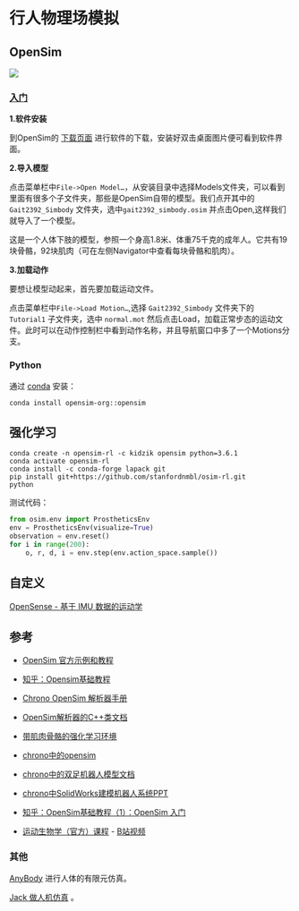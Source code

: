 # 行人物理场模拟

## OpenSim

![](../img/pedestrian/opensim_running.gif)

### [入门](https://zhuanlan.zhihu.com/p/373150100)

**1.软件安装**

到OpenSim的 [下载页面](https://simtk.org/frs/?group_id=91) 进行软件的下载，安装好双击桌面图片便可看到软件界面。

**2.导入模型**

点击菜单栏中`File->Open Model…`，从安装目录中选择Models文件夹，可以看到里面有很多个子文件夹，那些是OpenSim自带的模型。我们点开其中的 `Gait2392_Simbody` 文件夹，选中`gait2392_simbody.osim` 并点击Open,这样我们就导入了一个模型。

这是一个人体下肢的模型，参照一个身高1.8米、体重75千克的成年人。它共有19块骨骼，92块肌肉（可在左侧Navigator中查看每块骨骼和肌肉）。


**3.加载动作**

要想让模型动起来，首先要加载运动文件。

点击菜单栏中`File->Load Motion…`,选择 `Gait2392_Simbody` 文件夹下的 `Tutorial1` 子文件夹，选中 `normal.mot` 然后点击Load，加载正常步态的运动文件。此时可以在动作控制栏中看到动作名称，并且导航窗口中多了一个Motions分支。


### Python
通过 [conda](https://anaconda.org/opensim-org/opensim) 安装：
```shell
conda install opensim-org::opensim
```

## 强化学习

```shell
conda create -n opensim-rl -c kidzik opensim python=3.6.1
conda activate opensim-rl
conda install -c conda-forge lapack git
pip install git+https://github.com/stanfordnmbl/osim-rl.git
python
```

测试代码：
```python
from osim.env import ProstheticsEnv
env = ProstheticsEnv(visualize=True)
observation = env.reset()
for i in range(200):
    o, r, d, i = env.step(env.action_space.sample())
```

## 自定义

[OpenSense - 基于 IMU 数据的运动学](https://opensimconfluence.atlassian.net/wiki/spaces/OpenSim/pages/53084203/OpenSense+-+Kinematics+with+IMU+Data)


## 参考

- [OpenSim 官方示例和教程](https://opensimconfluence.atlassian.net/wiki/spaces/OpenSim/pages/53088695/Examples+and+Tutorials)

- [知乎：Opensim基础教程](https://zhuanlan.zhihu.com/p/673721925)

- [Chrono OpenSim 解析器手册](https://sbel.wiscweb.wisc.edu/wp-content/uploads/sites/569/2018/06/TR-2017-08.pdf)

- [OpenSim解析器的C++类文档](https://api.projectchrono.org/classchrono_1_1parsers_1_1_ch_parser_open_sim.html)

- [带肌肉骨骼的强化学习环境](http://osim-rl.kidzinski.com/)

- [chrono中的opensim](https://gitlab.buaanlsde.cn/carla/chrono/-/tree/7.0.2/data/opensim)

- [chrono中的双足机器人模型文档](https://api.projectchrono.org/group__robot__models__robosimian.html)

- [chrono中SolidWorks建模机器人系统PPT](https://www.projectchrono.org/assets/slides_3_0_0/6_OtherModules/5_ChronoRoboticsSupport.pdf)

- [知乎：OpenSim基础教程（1）：OpenSim 入门](https://zhuanlan.zhihu.com/p/373150100)

- [运动生物学（官方）课程](https://biomech.stanford.edu/) - [B站视频](https://www.bilibili.com/video/BV1zx7QzMEPD/?vd_source=98260b8dbf6f69741edcee62e52758ab)

### 其他

[AnyBody](http://github.com/AnyBody) 进行人体的有限元仿真。

[Jack 做人机仿真](https://mp.weixin.qq.com/s?src=11&timestamp=1754635363&ver=6161&signature=sW7s-fAgOcIHGLsldFr0I*2DB1Oq3ve2Xk2h9L2Le9AzV518wSwIjxaIwn0OByJ--Vv-X6KUOlRpTzMm3cxg4W-ilBiwWJGJmQsiSe392DGCUxVZ03xNtlIeeQIF0e3k&new=1) 。

